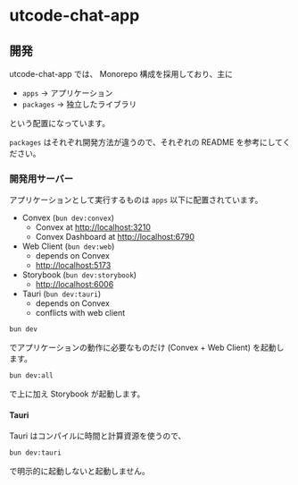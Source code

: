 # utcode-chat-app

## 開発

utcode-chat-app では、 Monorepo 構成を採用しており、主に

- `apps` -> アプリケーション
- `packages` -> 独立したライブラリ

という配置になっています。

`packages` はそれぞれ開発方法が違うので、それぞれの README を参考にしてください。

### 開発用サーバー

アプリケーションとして実行するものは `apps` 以下に配置されています。

- Convex (`bun dev:convex`)
  - Convex at <http://localhost:3210>
  - Convex Dashboard at <http://localhost:6790>
- Web Client (`bun dev:web`)
  - depends on Convex
  - <http://localhost:5173>
- Storybook (`bun dev:storybook`)
  - <http://localhost:6006>
- Tauri (`bun dev:tauri`)
  - depends on Convex
  - conflicts with web client

```sh
bun dev
```

でアプリケーションの動作に必要なものだけ (Convex + Web Client) を起動します。

```sh
bun dev:all
```

で上に加え Storybook が起動します。

#### Tauri

Tauri はコンパイルに時間と計算資源を使うので、

```sh
bun dev:tauri
```

で明示的に起動しないと起動しません。
